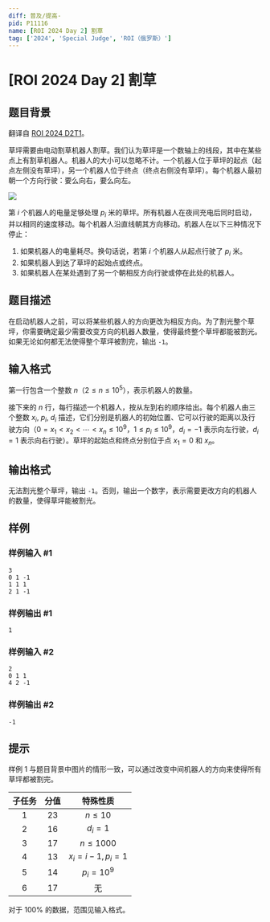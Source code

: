 ```yaml
---
diff: 普及/提高-
pid: P11116
name: [ROI 2024 Day 2] 割草
tag: ['2024', 'Special Judge', 'ROI（俄罗斯）']
---
```

# [ROI 2024 Day 2] 割草
## 题目背景

翻译自 [ROI 2024 D2T1](https://neerc.ifmo.ru/school/archive/2023-2024/ru-olymp-roi-2024-day2.pdf)。

草坪需要由电动割草机器人割草。我们认为草坪是一个数轴上的线段，其中在某些点上有割草机器人。机器人的大小可以忽略不计。一个机器人位于草坪的起点（起点左侧没有草坪），另一个机器人位于终点（终点右侧没有草坪）。每个机器人最初朝一个方向行驶：要么向右，要么向左。

![](https://cdn.luogu.com.cn/upload/image_hosting/bkcc3h4z.png)

第 $i$ 个机器人的电量足够处理 $p_i$ 米的草坪。所有机器人在夜间充电后同时启动，并以相同的速度移动。每个机器人沿直线朝其方向移动。机器人在以下三种情况下停止：
1. 如果机器人的电量耗尽。换句话说，若第 $i$ 个机器人从起点行驶了 $p_i$ 米。
2. 如果机器人到达了草坪的起始点或终点。
3. 如果机器人在某处遇到了另一个朝相反方向行驶或停在此处的机器人。
## 题目描述

在启动机器人之前，可以将某些机器人的方向更改为相反方向。为了割光整个草坪，你需要确定最少需要改变方向的机器人数量，使得最终整个草坪都能被割光。如果无论如何都无法使得整个草坪被割完，输出 `-1`。
## 输入格式

第一行包含一个整数 $n$（$2 \leq n \leq 10^5$），表示机器人的数量。  

接下来的 $n$ 行，每行描述一个机器人，按从左到右的顺序给出。每个机器人由三个整数 $x_i$, $p_i$, $d_i$ 描述，它们分别是机器人的初始位置、它可以行驶的距离以及行驶方向（$0 = x_1 < x_2 < \cdots < x_n \leq 10^9$，$1 \leq p_i \leq 10^9$，$d_i = -1$ 表示向左行驶，$d_i = 1$ 表示向右行驶）。草坪的起始点和终点分别位于点 $x_1 = 0$ 和 $x_n$。
## 输出格式

无法割光整个草坪，输出 `-1`。否则，输出一个数字，表示需要更改方向的机器人的数量，使得草坪能被割光。
## 样例

### 样例输入 #1
```
3
0 1 -1
1 1 1
2 1 -1
```
### 样例输出 #1
```
1
```
### 样例输入 #2
```
2
0 1 1
4 2 -1
```
### 样例输出 #2
```
-1
```
## 提示

样例 $1$ 与题目背景中图片的情形一致，可以通过改变中间机器人的方向来使得所有草坪都被割完。

| 子任务 | 分值 | 特殊性质 |
| :----------: | :----------: | :----------: |
| $1$ | $23$ | $n\le10$ |
| $2$ | $16$ | $d_i=1$ |
| $3$ | $17$ | $n\le1000$ |
| $4$ | $13$ | $x_i=i-1,p_i=1$ |
| $5$ | $14$ | $p_i=10^9$ |
| $6$ | $17$ | 无 |

对于 $100\%$ 的数据，范围见输入格式。
